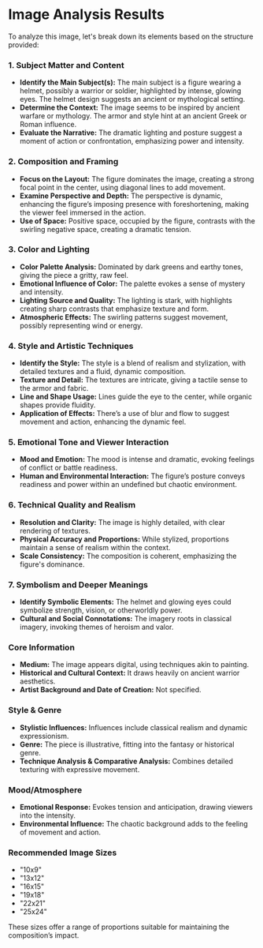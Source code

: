 # Image Analysis Results

To analyze this image, let's break down its elements based on the structure provided:

### 1. Subject Matter and Content
- **Identify the Main Subject(s):** The main subject is a figure wearing a helmet, possibly a warrior or soldier, highlighted by intense, glowing eyes. The helmet design suggests an ancient or mythological setting.
- **Determine the Context:** The image seems to be inspired by ancient warfare or mythology. The armor and style hint at an ancient Greek or Roman influence.
- **Evaluate the Narrative:** The dramatic lighting and posture suggest a moment of action or confrontation, emphasizing power and intensity.

### 2. Composition and Framing
- **Focus on the Layout:** The figure dominates the image, creating a strong focal point in the center, using diagonal lines to add movement.
- **Examine Perspective and Depth:** The perspective is dynamic, enhancing the figure’s imposing presence with foreshortening, making the viewer feel immersed in the action.
- **Use of Space:** Positive space, occupied by the figure, contrasts with the swirling negative space, creating a dramatic tension.

### 3. Color and Lighting
- **Color Palette Analysis:** Dominated by dark greens and earthy tones, giving the piece a gritty, raw feel.
- **Emotional Influence of Color:** The palette evokes a sense of mystery and intensity.
- **Lighting Source and Quality:** The lighting is stark, with highlights creating sharp contrasts that emphasize texture and form.
- **Atmospheric Effects:** The swirling patterns suggest movement, possibly representing wind or energy.

### 4. Style and Artistic Techniques
- **Identify the Style:** The style is a blend of realism and stylization, with detailed textures and a fluid, dynamic composition.
- **Texture and Detail:** The textures are intricate, giving a tactile sense to the armor and fabric.
- **Line and Shape Usage:** Lines guide the eye to the center, while organic shapes provide fluidity.
- **Application of Effects:** There’s a use of blur and flow to suggest movement and action, enhancing the dynamic feel.

### 5. Emotional Tone and Viewer Interaction
- **Mood and Emotion:** The mood is intense and dramatic, evoking feelings of conflict or battle readiness.
- **Human and Environmental Interaction:** The figure’s posture conveys readiness and power within an undefined but chaotic environment.

### 6. Technical Quality and Realism
- **Resolution and Clarity:** The image is highly detailed, with clear rendering of textures.
- **Physical Accuracy and Proportions:** While stylized, proportions maintain a sense of realism within the context.
- **Scale Consistency:** The composition is coherent, emphasizing the figure's dominance.

### 7. Symbolism and Deeper Meanings
- **Identify Symbolic Elements:** The helmet and glowing eyes could symbolize strength, vision, or otherworldly power.
- **Cultural and Social Connotations:** The imagery roots in classical imagery, invoking themes of heroism and valor.

### Core Information
- **Medium:** The image appears digital, using techniques akin to painting.
- **Historical and Cultural Context:** It draws heavily on ancient warrior aesthetics.
- **Artist Background and Date of Creation:** Not specified.

### Style & Genre
- **Stylistic Influences:** Influences include classical realism and dynamic expressionism.
- **Genre:** The piece is illustrative, fitting into the fantasy or historical genre.
- **Technique Analysis & Comparative Analysis:** Combines detailed texturing with expressive movement.

### Mood/Atmosphere
- **Emotional Response:** Evokes tension and anticipation, drawing viewers into the intensity.
- **Environmental Influence:** The chaotic background adds to the feeling of movement and action.

### Recommended Image Sizes
- "10x9"
- "13x12"
- "16x15"
- "19x18"
- "22x21"
- "25x24"

These sizes offer a range of proportions suitable for maintaining the composition’s impact.

